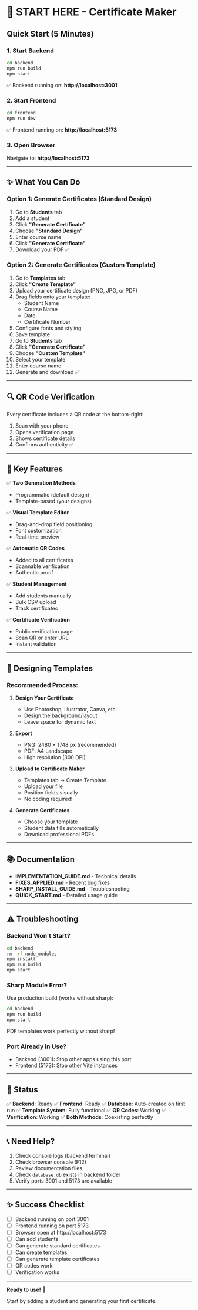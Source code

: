 # 🚀 START HERE - Certificate Maker

## Quick Start (5 Minutes)

### 1. Start Backend

```bash
cd backend
npm run build
npm start
```

✅ Backend running on: **http://localhost:3001**

### 2. Start Frontend

```bash
cd frontend
npm run dev
```

✅ Frontend running on: **http://localhost:5173**

### 3. Open Browser

Navigate to: **http://localhost:5173**

---

## ✨ What You Can Do

### Option 1: Generate Certificates (Standard Design)
1. Go to **Students** tab
2. Add a student
3. Click **"Generate Certificate"**
4. Choose **"Standard Design"**
5. Enter course name
6. Click **"Generate Certificate"**
7. Download your PDF ✅

### Option 2: Generate Certificates (Custom Template)
1. Go to **Templates** tab
2. Click **"Create Template"**
3. Upload your certificate design (PNG, JPG, or PDF)
4. Drag fields onto your template:
   - Student Name
   - Course Name
   - Date
   - Certificate Number
5. Configure fonts and styling
6. Save template
7. Go to **Students** tab
8. Click **"Generate Certificate"**
9. Choose **"Custom Template"**
10. Select your template
11. Enter course name
12. Generate and download ✅

---

## 🔍 QR Code Verification

Every certificate includes a QR code at the bottom-right:
1. Scan with your phone
2. Opens verification page
3. Shows certificate details
4. Confirms authenticity ✅

---

## 📁 Key Features

✅ **Two Generation Methods**
- Programmatic (default design)
- Template-based (your designs)

✅ **Visual Template Editor**
- Drag-and-drop field positioning
- Font customization
- Real-time preview

✅ **Automatic QR Codes**
- Added to all certificates
- Scannable verification
- Authentic proof

✅ **Student Management**
- Add students manually
- Bulk CSV upload
- Track certificates

✅ **Certificate Verification**
- Public verification page
- Scan QR or enter URL
- Instant validation

---

## 🎨 Designing Templates

### Recommended Process:

1. **Design Your Certificate**
   - Use Photoshop, Illustrator, Canva, etc.
   - Design the background/layout
   - Leave space for dynamic text

2. **Export**
   - PNG: 2480 × 1748 px (recommended)
   - PDF: A4 Landscape
   - High resolution (300 DPI)

3. **Upload to Certificate Maker**
   - Templates tab → Create Template
   - Upload your file
   - Position fields visually
   - No coding required!

4. **Generate Certificates**
   - Choose your template
   - Student data fills automatically
   - Download professional PDFs

---

## 📚 Documentation

- **IMPLEMENTATION_GUIDE.md** - Technical details
- **FIXES_APPLIED.md** - Recent bug fixes
- **SHARP_INSTALL_GUIDE.md** - Troubleshooting
- **QUICK_START.md** - Detailed usage guide

---

## ⚠️ Troubleshooting

### Backend Won't Start?
```bash
cd backend
rm -rf node_modules
npm install
npm run build
npm start
```

### Sharp Module Error?
Use production build (works without sharp):
```bash
cd backend
npm run build
npm start
```

PDF templates work perfectly without sharp!

### Port Already in Use?
- Backend (3001): Stop other apps using this port
- Frontend (5173): Stop other Vite instances

---

## 🎯 Status

✅ **Backend**: Ready
✅ **Frontend**: Ready
✅ **Database**: Auto-created on first run
✅ **Template System**: Fully functional
✅ **QR Codes**: Working
✅ **Verification**: Working
✅ **Both Methods**: Coexisting perfectly

---

## 📞 Need Help?

1. Check console logs (backend terminal)
2. Check browser console (F12)
3. Review documentation files
4. Check `database.db` exists in backend folder
5. Verify ports 3001 and 5173 are available

---

## ✨ Success Checklist

- [ ] Backend running on port 3001
- [ ] Frontend running on port 5173
- [ ] Browser open at http://localhost:5173
- [ ] Can add students
- [ ] Can generate standard certificates
- [ ] Can create templates
- [ ] Can generate template certificates
- [ ] QR codes work
- [ ] Verification works

---

**Ready to use!** 🎉

Start by adding a student and generating your first certificate.
